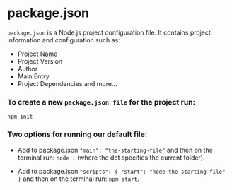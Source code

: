 # package.json

`package.json` is a Node.js project configuration file.
It contains project information and configuration such as:
- Project Name
- Project Version
- Author
- Main Entry
- Project Dependencies 
and more...

### To create a new `package.json file` for the project run:
`npm init`

### Two options for running our default file:
- Add to package.json
`"main": "the-starting-file"`
and then on the terminal run: `node .` (where the dot specifies the current folder).

- Add to package.json
`"scripts": { "start": "node the-starting-file" }` and then on the terminal run: `npm start`.
